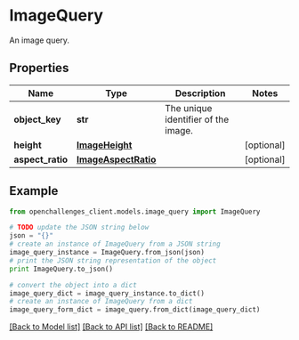 # ImageQuery

An image query.

## Properties
Name | Type | Description | Notes
------------ | ------------- | ------------- | -------------
**object_key** | **str** | The unique identifier of the image. | 
**height** | [**ImageHeight**](ImageHeight.md) |  | [optional] 
**aspect_ratio** | [**ImageAspectRatio**](ImageAspectRatio.md) |  | [optional] 

## Example

```python
from openchallenges_client.models.image_query import ImageQuery

# TODO update the JSON string below
json = "{}"
# create an instance of ImageQuery from a JSON string
image_query_instance = ImageQuery.from_json(json)
# print the JSON string representation of the object
print ImageQuery.to_json()

# convert the object into a dict
image_query_dict = image_query_instance.to_dict()
# create an instance of ImageQuery from a dict
image_query_form_dict = image_query.from_dict(image_query_dict)
```
[[Back to Model list]](../README.md#documentation-for-models) [[Back to API list]](../README.md#documentation-for-api-endpoints) [[Back to README]](../README.md)


